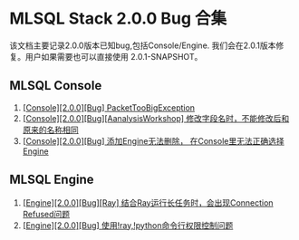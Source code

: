 # MLSQL Stack 2.0.0 Bug 合集

该文档主要记录2.0.0版本已知bug,包括Console/Engine. 我们会在2.0.1版本修复。用户如果需要也可以直接使用 2.0.1-SNAPSHOT。

## MLSQL Console

1. [[Console][2.0.0][Bug] PacketTooBigException ](https://github.com/allwefantasy/mlsql/issues/1362)
2. [[Console][2.0.0][Bug][AanalysisWorkshop] 修改字段名时，不能修改后和原来的名称相同](https://github.com/allwefantasy/mlsql/issues/1363)
3. [[Console][2.0.0][Bug] 添加Engine无法删除， 在Console里无法正确选择Engine](https://github.com/allwefantasy/mlsql/issues/1365)

## MLSQL Engine

1. [[Engine][2.0.0][Bug][Ray] 结合Ray运行长任务时，会出现Connection Refused问题 ](https://github.com/allwefantasy/mlsql/issues/1364)
2. [[Engine][2.0.0][Bug] 使用!ray,!python命令行权限控制问题](https://github.com/allwefantasy/mlsql/issues/1366)